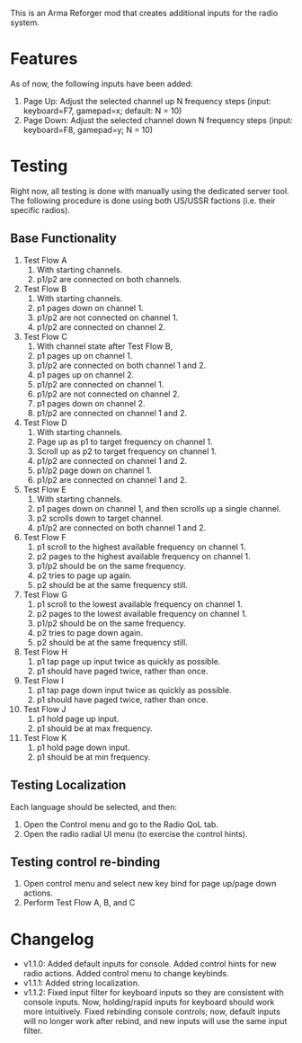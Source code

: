 This is an Arma Reforger mod that creates additional inputs for the radio system.

# Features
As of now, the following inputs have been added:
1. Page Up: Adjust the selected channel up N frequency steps (input: keyboard=F7, gamepad=x; default: N = 10)
2. Page Down: Adjust the selected channel down N frequency steps (input: keyboard=F8, gamepad=y; N = 10)

# Testing
Right now, all testing is done with manually using the dedicated server tool. The following procedure is done using both US/USSR factions (i.e. their specific radios).

## Base Functionality
1. Test Flow A
    1. With starting channels.
    2. p1/p2 are connected on both channels.
2. Test Flow B
    1. With starting channels.
    2. p1 pages down on channel 1.
    3. p1/p2 are not connected on channel 1.
    4. p1/p2 are connected on channel 2.
3. Test Flow C
    1. With channel state after Test Flow B,
    2. p1 pages up on channel 1.
    3. p1/p2 are connected on both channel 1 and 2.
    4. p1 pages up on channel 2.
    5. p1/p2 are connected on channel 1.
    6. p1/p2 are not connected on channel 2.
    7. p1 pages down on channel 2.
    8. p1/p2 are connected on channel 1 and 2.
4. Test Flow D
    1. With starting channels.
    2. Page up as p1 to target frequency on channel 1.
    3. Scroll up as p2 to target frequency on channel 1.
    4. p1/p2 are connected on channel 1 and 2.
    5. p1/p2 page down on channel 1.
    6. p1/p2 are connected on channel 1 and 2.
5. Test Flow E
    1. With starting channels.
    2. p1 pages down on channel 1, and then scrolls up a single channel.
    3. p2 scrolls down to target channel.
    4. p1/p2 are connected on both channel 1 and 2.
6. Test Flow F
    1. p1 scroll to the highest available frequency on channel 1.
    2. p2 pages to the highest available frequency on channel 1.
    3. p1/p2 should be on the same frequency.
    4. p2 tries to page up again.
    5. p2 should be at the same frequency still.
6. Test Flow G
    1. p1 scroll to the lowest available frequency on channel 1.
    2. p2 pages to the lowest available frequency on channel 1.
    3. p1/p2 should be on the same frequency.
    4. p2 tries to page down again.
    5. p2 should be at the same frequency still.
7. Test Flow H
    1. p1 tap page up input twice as quickly as possible.
    2. p1 should have paged twice, rather than once.
8. Test Flow I
    1. p1 tap page down input twice as quickly as possible.
    2. p1 should have paged twice, rather than once.
9. Test Flow J
    1. p1 hold page up input.
    2. p1 should be at max frequency.
10. Test Flow K
    1. p1 hold page down input.
    2. p1 should be at min frequency.

## Testing Localization
Each language should be selected, and then:
1. Open the Control menu and go to the Radio QoL tab.
2. Open the radio radial UI menu (to exercise the control hints).

## Testing control re-binding
1. Open control menu and select new key bind for page up/page down actions.
2. Perform Test Flow A, B, and C

# Changelog
- v1.1.0: Added default inputs for console. Added control hints for new radio actions. Added control menu to change keybinds.
- v1.1.1: Added string localization.
- v1.1.2: Fixed input filter for keyboard inputs so they are consistent with console inputs. Now, holding/rapid inputs for keyboard should work more intuitively. Fixed rebinding console controls; now, default inputs will no longer work after rebind, and new inputs will use the same input filter.
